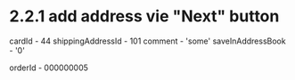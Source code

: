 # 2.2.1 add address vie "Next" button

cardId - 44
shippingAddressId - 101
comment - 'some'
saveInAddressBook - '0'

orderId - 000000005
